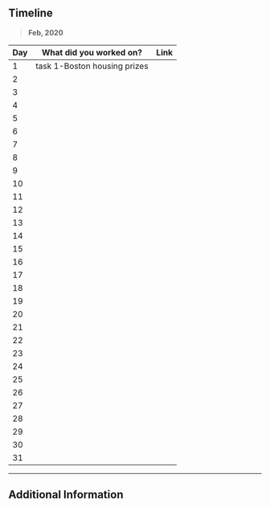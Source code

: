 ## Timeline

> **Feb, 2020**

|Day|What did you worked on?|Link|
|-------|------|--------|
|1|task 1-Boston housing prizes||https://colab.research.google.com/drive/1z6F_fKKeczle-XRhiyO6AvaQc8c124Uz?usp=sharing
|2|||
|3|||
|4|||
|5|||
|6|||
|7|||
|8|||
|9|||
|10|||
|11|||
|12|||
|13|||
|14|||
|15|||
|16|||
|17|||
|18|||
|19|||
|20|||
|21|||
|22|||
|23|||
|24|||
|25|||
|26|||
|27|||
|28|||
|29|||
|30|||
|31|||



---

## Additional Information
